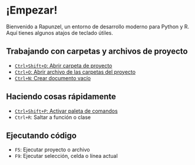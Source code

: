 # ¡Empezar!

Bienvenido a Rapunzel, un entorno de desarrollo moderno para Python y R. Aquí tienes algunos atajos de teclado útiles.

## Trabajando con carpetas y archivos de proyecto

- [`Ctrl+Shift+O`: Abrir carpeta de proyecto](opensesame://event.rapunzel_welcome_open_folders)
- [`Ctrl+O`: Abrir archivo de las carpetas del proyecto](opensesame://event.rapunzel_welcome_open_files)
- [`Ctrl+N`: Crear documento vacío](opensesame://event.ide_new_file)

## Haciendo cosas rápidamente

- [`Ctrl+Shift+P`: Activar paleta de comandos](opensesame://event.command_palette_activate)
- `Ctrl+R`: Saltar a función o clase

## Ejecutando código

- `F5`: Ejecutar proyecto o archivo
- `F9`: Ejecutar selección, celda o línea actual